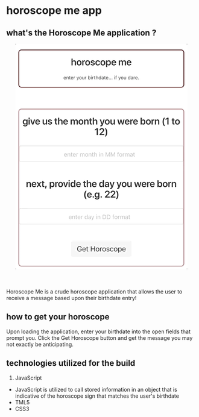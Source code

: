 # horoscope me app

## what's the Horoscope Me application ?
<p align="center">
<img src="giphy/horoscope-app.gif"/>
</p>
<br><br>
Horoscope Me is a crude horoscope application that allows the user to receive a message based upon their birthdate entry!

## how to get your horoscope

Upon loading the application, enter your birthdate into the open fields that prompt you.
Click the Get Horoscope button and get the message you may not exactly be anticipating.

## technologies utilized for the build
1. JavaScript
- JavaScript is utilized to call stored information in an object that is indicative of the horoscope sign that matches the user's birthdate
- TML5
- CSS3
